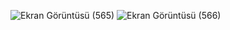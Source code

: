 ![Ekran Görüntüsü (565)](https://user-images.githubusercontent.com/119927786/209222911-996a8249-c3fe-457c-b38c-c9074b3c7002.png)
![Ekran Görüntüsü (566)](https://user-images.githubusercontent.com/119927786/209222942-92f56074-0413-47d1-adcc-b282628c3976.png)
